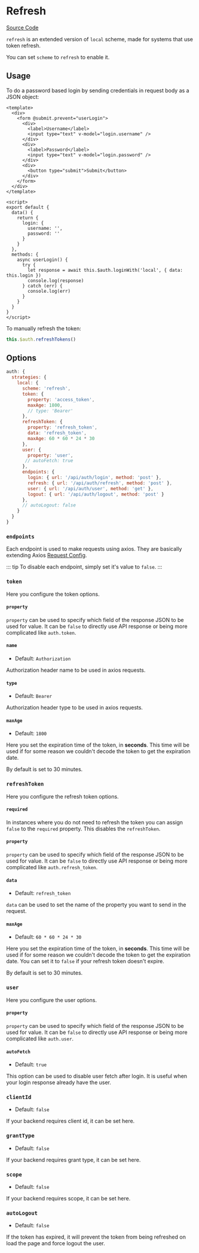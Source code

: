 # Refresh

[Source Code](https://github.com/nuxt-community/auth-module/blob/dev/src/schemes/refresh.ts)

`refresh` is an extended version of `local` scheme, made for systems that use token refresh.

You can set `scheme` to `refresh` to enable it.

## Usage

To do a password based login by sending credentials in request body as a JSON object:

```vue
<template>
  <div>
    <form @submit.prevent="userLogin">
      <div>
        <label>Username</label>
        <input type="text" v-model="login.username" />
      </div>
      <div>
        <label>Password</label>
        <input type="text" v-model="login.password" />
      </div>
      <div>
        <button type="submit">Submit</button>
      </div>
    </form>
  </div>
</template>

<script>
export default {
  data() {
    return {
      login: {
        username: '',
        password: ''
      }
    }
  },
  methods: {
    async userLogin() {
      try {
        let response = await this.$auth.loginWith('local', { data: this.login })
        console.log(response)
      } catch (err) {
        console.log(err)
      }
    }
  }
}
</script>
```

To manually refresh the token:

```js
this.$auth.refreshTokens()
```

## Options

```js
auth: {
  strategies: {
    local: {
      scheme: 'refresh',
      token: {
        property: 'access_token',
        maxAge: 1800,
        // type: 'Bearer'
      },
      refreshToken: {
        property: 'refresh_token',
        data: 'refresh_token',
        maxAge: 60 * 60 * 24 * 30
      },
      user: {
        property: 'user',
       // autoFetch: true
      },
      endpoints: {
        login: { url: '/api/auth/login', method: 'post' },
        refresh: { url: '/api/auth/refresh', method: 'post' },
        user: { url: '/api/auth/user', method: 'get' },
        logout: { url: '/api/auth/logout', method: 'post' }
      },
      // autoLogout: false
    }
  }
}
```

### `endpoints`

Each endpoint is used to make requests using axios. They are basically extending Axios [Request Config](https://github.com/axios/axios#request-config).

::: tip
To disable each endpoint, simply set it's value to `false`.
:::

### `token`

Here you configure the token options.

#### `property`

`property` can be used to specify which field of the response JSON to be used for value. It can be `false` to directly use API response or being more complicated like `auth.token`.

#### `name`

- Default: `Authorization`

Authorization header name to be used in axios requests.

#### `type`

- Default: `Bearer`

Authorization header type to be used in axios requests.

#### `maxAge`

- Default: `1800`

Here you set the expiration time of the token, in **seconds**.
This time will be used if for some reason we couldn't decode the token to get the expiration date.

By default is set to 30 minutes.

### `refreshToken`

Here you configure the refresh token options.

#### `required`

In instances where you do not need to refresh the token you can assign `false` to the `required` property. This disables the `refreshToken`.

#### `property`

`property` can be used to specify which field of the response JSON to be used for value. It can be `false` to directly use API response or being more complicated like `auth.refresh_token`.

#### `data`

- Default: `refresh_token`

`data` can be used to set the name of the property you want to send in the request.

#### `maxAge`

- Default: `60 * 60 * 24 * 30`

Here you set the expiration time of the token, in **seconds**.
This time will be used if for some reason we couldn't decode the token to get the expiration date.
You can set it to `false` if your refresh token doesn't expire.

By default is set to 30 minutes.

### `user`

Here you configure the user options.

#### `property`

`property` can be used to specify which field of the response JSON to be used for value. It can be `false` to directly use API response or being more complicated like `auth.user`.
 
#### `autoFetch`
 
- Default: `true`
 
This option can be used to disable user fetch after login. It is useful when your login response already have the user.

### `clientId`

- Default: `false`

If your backend requires client id, it can be set here.

### `grantType`

- Default: `false`

If your backend requires grant type, it can be set here.

### `scope`

- Default: `false`

If your backend requires scope, it can be set here.

### `autoLogout`

- Default: `false`

If the token has expired, it will prevent the token from being refreshed on load the page and force logout the user.
